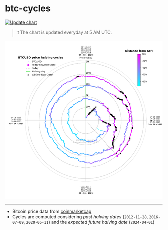 # btc-cycles
[![Update chart](https://github.com/giocaizzi/btc-cycles/actions/workflows/run.yml/badge.svg)](https://github.com/giocaizzi/btc-cycles/actions/workflows/run.yml)

> ❗ The chart is updated everyday at 5 AM UTC. 

![Bitcoin](https://github.com/giocaizzi/btc-cycles/blob/main/bitcoin.png)

---

- Bitcoin price data from [coinmarketcap](https://www.coinmarketcap.com)
- Cycles are computed considering *past halving dates* (`2012-11-28`, `2016-07-09`, `2020-05-11`) and the *expected future halving date* (`2024-04-01`)
